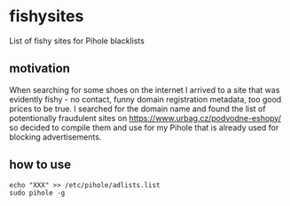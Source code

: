 # fishysites

List of fishy sites for Pihole blacklists

## motivation

When searching for some shoes on the internet I arrived to a site that was evidently fishy - no contact, 
funny domain registration metadata, too good prices to be true. I searched for the domain name and found
the list of potentionally fraudulent sites on https://www.urbag.cz/podvodne-eshopy/ so decided to compile
them and use for my Pihole that is already used for blocking advertisements.

## how to use

```
echo "XXX" >> /etc/pihole/adlists.list
sudo pihole -g
```
